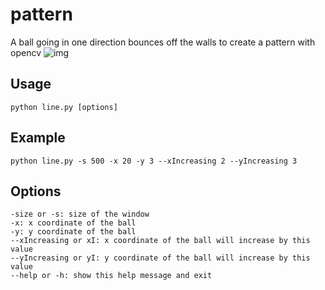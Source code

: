 # pattern
A ball going in one direction bounces off the walls to create a pattern with opencv
![img](https://imgur.com/a/jaD0C39)
## Usage
```
python line.py [options]
```
## Example
```
python line.py -s 500 -x 20 -y 3 --xIncreasing 2 --yIncreasing 3
```
## Options
```
-size or -s: size of the window
-x: x coordinate of the ball
-y: y coordinate of the ball
--xIncreasing or xI: x coordinate of the ball will increase by this value
--yIncreasing or yI: y coordinate of the ball will increase by this value
--help or -h: show this help message and exit
```
